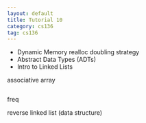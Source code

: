 ```yaml
---
layout: default
title: Tutorial 10
category: cs136
tag: cs136
---
```

- Dynamic Memory
realloc
doubling strategy
- Abstract Data Types (ADTs)
- Intro to Linked Lists

associative array
```

```
freq

reverse linked list
(data structure)
